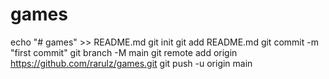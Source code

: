 # games
echo "# games" >> README.md
git init
git add README.md
git commit -m "first commit"
git branch -M main
git remote add origin https://github.com/rarulz/games.git
git push -u origin main

